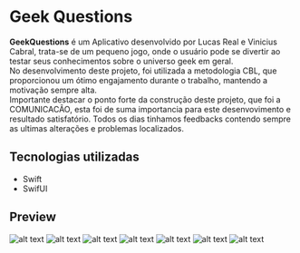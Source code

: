 # Geek Questions
<strong>GeekQuestions</strong> é um Aplicativo desenvolvido por Lucas Real e Vinicius Cabral, trata-se de um pequeno jogo, onde o usuário pode se divertir ao testar seus conhecimentos sobre o universo geek em geral.
<br>No desenvolvimento deste projeto, foi utilizada a metodologia CBL, que proporcionou um ótimo engajamento durante o trabalho, mantendo a motivação sempre alta.
<br>Importante destacar o ponto forte da construção deste projeto, que foi a COMUNICACÃO, esta foi de suma importancia para este desenvovimento e resultado satisfatório. Todos os dias tinhamos feedbacks contendo sempre as ultimas alterações e problemas localizados.


## Tecnologias utilizadas
- Swift
- SwifUI

## Preview
![alt text]([![Captura-de-Tela-2024-02-12-a-s-14-43-44.png](https://i.postimg.cc/7P5bm62s/Captura-de-Tela-2024-02-12-a-s-14-43-44.png)](https://postimg.cc/6TN9QBzn))
![alt text](https://github.com/lucasreald/GeekQuestionsApp/blob/main/appImg/02.png?raw=true)
![alt text](https://github.com/lucasreald/GeekQuestionsApp/blob/main/appImg/03.png?raw=true)
![alt text](https://github.com/lucasreald/GeekQuestionsApp/blob/main/appImg/04.png?raw=true)
![alt text](https://github.com/lucasreald/GeekQuestionsApp/blob/main/appImg/05.png?raw=true)
![alt text](https://github.com/lucasreald/GeekQuestionsApp/blob/main/appImg/06.png?raw=true)
![alt text](https://github.com/lucasreald/GeekQuestionsApp/blob/main/appImg/07.png?raw=true)
